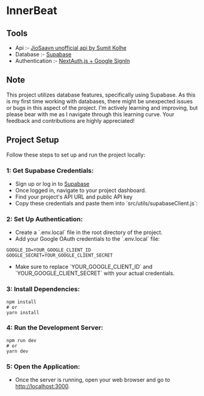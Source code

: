 # InnerBeat

## Tools

<ul>
  <li>Api :- <a href="https://github.com/sumitkolhe/jiosaavn-api">JioSaavn unofficial api by Sumit Kolhe</a></li>
  <li>Database :- <a href="https://supabase.com">Supabase</a></li>
  <li>Authentication :- <a href="https://next-auth.js.org">NextAuth.js + Google SignIn</a></li>
</ul>

## Note 
This project utilizes database features, specifically using Supabase. As this is my first time working with databases, there might be unexpected issues or bugs in this aspect of the project. I'm actively learning and improving, but please bear with me as I navigate through this learning curve. Your feedback and contributions are highly appreciated!

## Project Setup

Follow these steps to set up and run the project locally:

### 1: Get Supabase Credentials:

<ul>
  <li>Sign up or log in to <a href="https://supabase.io/">Supabase</a></li>
  <li>Once logged in, navigate to your project dashboard.</li>
  <li>Find your project's API URL and public API key</li>
  <li>Copy these credentials and paste them into `src/utils/supabaseClient.js`:</li>
</ul>

### 2: Set Up Authentication:

<ul>
  <li>Create a `.env.local` file in the root directory of the project.</li>
  <li>Add your Google OAuth credentials to the `.env.local` file:</li>
</ul>

  ```
  GOOGLE_ID=YOUR_GOOGLE_CLIENT_ID
  GOOGLE_SECRET=YOUR_GOOGLE_CLIENT_SECRET
  ```

<ul>
  <li>Make sure to replace `YOUR_GOOGLE_CLIENT_ID` and `YOUR_GOOGLE_CLIENT_SECRET` with your actual credentials.</li>
</ul>

### 3: Install Dependencies:

```
npm install
# or
yarn install
```

### 4: Run the Development Server:

```
npm run dev
# or
yarn dev
```

### 5: Open the Application:

<ul>
  <li>Once the server is running, open your web browser and go to <a href="http://localhost:3000">http://localhost:3000</a>.</li>
</ul>
